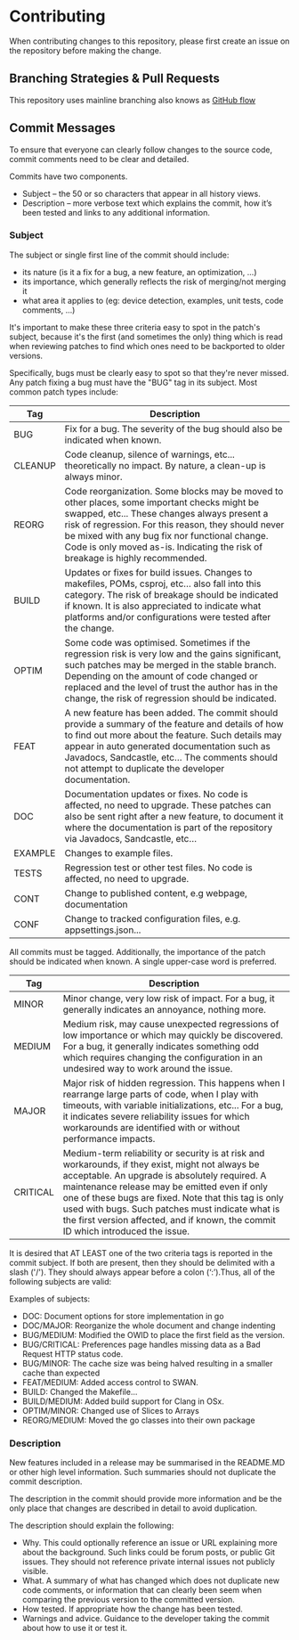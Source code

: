 # Contributing

When contributing changes to this repository, please first create an issue on 
the repository before making the change. 

## Branching Strategies & Pull Requests

This repository uses mainline branching also knows as 
[GitHub flow](https://guides.github.com/introduction/flow/)

## Commit Messages

To ensure that everyone can clearly follow changes to the source code, commit 
comments need to be clear and detailed. 

Commits have two components.

- Subject – the 50 or so characters that appear in all history views.
- Description – more verbose text which explains the commit, how it’s been 
tested and links to any additional information.

### Subject 

The subject or single first line of the commit should include:

- its nature (is it a fix for a bug, a new feature, an optimization, ...)
- its importance, which generally reflects the risk of merging/not merging it
- what area it applies to (eg: device detection, examples, unit tests, code comments, ...)

It's important to make these three criteria easy to spot in the patch's subject, 
because it's the first (and sometimes the only) thing which is read when 
reviewing patches to find which ones need to be backported to older versions.

Specifically, bugs must be clearly easy to spot so that they're never missed. 
Any patch fixing a bug must have the "BUG" tag in its subject. Most common patch 
types include:

|Tag|Description|
|---|---|
|BUG|Fix for a bug. The severity of the bug should also be indicated when known.|
|CLEANUP|Code cleanup, silence of warnings, etc... theoretically no impact. By nature, a clean-up is always minor.|
|REORG|Code reorganization. Some blocks may be moved to other places, some important checks might be swapped, etc... These changes always present a risk of regression. For this reason, they should never be mixed with any bug fix nor functional change. Code is only moved as-is. Indicating the risk of breakage is highly recommended.|
|BUILD|Updates or fixes for build issues. Changes to makefiles, POMs, csproj, etc… also fall into this category. The risk of breakage should be indicated if known. It is also appreciated to indicate what platforms and/or configurations were tested after the change.|
|OPTIM|Some code was optimised. Sometimes if the regression risk is very low and the gains significant, such patches may be merged in the stable branch. Depending on the amount of code changed or replaced and the level of trust the author has in the change, the risk of regression should be indicated.|
|FEAT|A new feature has been added. The commit should provide a summary of the feature and details of how to find out more about the feature. Such details may appear in auto generated documentation such as Javadocs, Sandcastle, etc… The comments should not attempt to duplicate the developer documentation.|
|DOC|Documentation updates or fixes. No code is affected, no need to upgrade. These patches can also be sent right after a new feature, to document it where the documentation is part of the repository via Javadocs, Sandcastle, etc…|
|EXAMPLE|Changes to example files.|
|TESTS|Regression test or other test files. No code is affected, no need to upgrade.|
|CONT|Change to published content, e.g webpage, documentation|
|CONF|Change to tracked configuration files, e.g. appsettings.json...|

All commits must be tagged. Additionally, the importance of the patch should be 
indicated when known. A single upper-case word is preferred.

|Tag|Description|
|---|---|
|MINOR|Minor change, very low risk of impact. For a bug, it generally indicates an annoyance, nothing more.|
|MEDIUM|Medium risk, may cause unexpected regressions of low importance or which may quickly be discovered. For a bug, it generally indicates something odd which requires changing the configuration in an undesired way to work around the issue.|
|MAJOR|Major risk of hidden regression. This happens when I rearrange large parts of code, when I play with timeouts, with variable initializations, etc... For a bug, it indicates severe reliability issues for which workarounds are identified with or without performance impacts.|
|CRITICAL|Medium-term reliability or security is at risk and workarounds, if they exist, might not always be acceptable. An upgrade is absolutely required. A maintenance release may be emitted even if only one of these bugs are fixed. Note that this tag is only used with bugs. Such patches must indicate what is the first version affected, and if known, the commit ID which introduced the issue.|

It is desired that AT LEAST one of the two criteria tags is reported in the 
commit subject. If both are present, then they should be delimited with a slash 
('/'). They should always appear before a colon (‘:’).Thus, all of the following 
subjects are valid:

Examples of subjects:

- DOC: Document options for store implementation in go
- DOC/MAJOR: Reorganize the whole document and change indenting
- BUG/MEDIUM: Modified the OWID to place the first field as the version.
- BUG/CRITICAL: Preferences page handles missing data as a Bad Request HTTP 
status code.
- BUG/MINOR: The cache size was being halved resulting in a smaller cache than 
expected
- FEAT/MEDIUM: Added access control to SWAN.
- BUILD: Changed the Makefile...
- BUILD/MEDIUM: Added build support for Clang in OSx.
- OPTIM/MINOR: Changed use of Slices to Arrays
- REORG/MEDIUM: Moved the go classes into their own package

### Description

New features included in a release may be summarised in the README.MD or other 
high level information. Such summaries should not duplicate the commit 
description.

The description in the commit should provide more information and be the only 
place that changes are described in detail to avoid duplication.

The description should explain the following:

- Why. This could optionally reference an issue or URL explaining more about the 
background. Such links could be forum posts, or public Git issues. They should 
not reference private internal issues not publicly visible.
- What. A summary of what has changed which does not duplicate new code 
comments, or information that can clearly been seem when comparing the previous 
version to the committed version.
- How tested. If appropriate how the change has been tested.
- Warnings and advice. Guidance to the developer taking the commit about how to 
use it or test it.
